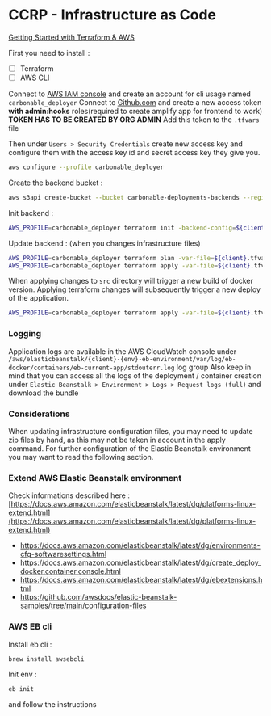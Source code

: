 # CCRP - Infrastructure as Code

[Getting Started with Terraform & AWS](https://registry.terraform.io/providers/hashicorp/aws/latest/docs)

First you need to install :

- [ ] Terraform
- [ ] AWS CLI

Connect to [AWS IAM console](https://us-east-1.console.aws.amazon.com/iam/home?region=eu-west-3#/home) and create an account for cli usage named `carbonable_deployer`
Connect to [Github.com](https://github.com/settings/tokens) and create a new access token **with admin:hooks** roles(required to create amplify app for frontend to work) **TOKEN HAS TO BE CREATED BY ORG ADMIN**
Add this token to the `.tfvars` file

Then under `Users > Security Credentials` create new access key and configure them with the access key id and secret access key they give you.

```bash
aws configure --profile carbonable_deployer
```

Create the backend bucket :

```bash
aws s3api create-bucket --bucket carbonable-deployments-backends --region eu-west-3  --profile carbonable_deployer
```

Init backend :

```bash
AWS_PROFILE=carbonable_deployer terraform init -backend-config=${client}.backend-config.tfvars
```

Update backend : (when you changes infrastructure files)

```bash
AWS_PROFILE=carbonable_deployer terraform plan -var-file=${client}.tfvars
AWS_PROFILE=carbonable_deployer terraform apply -var-file=${client}.tfvars
```

When applying changes to `src` directory will trigger a new build of docker version. Applying terraform changes will subsequently trigger a new deploy of the application.

```bash
AWS_PROFILE=carbonable_deployer terraform apply -var-file=${client}.tfvars
```

### Logging

Application logs are available in the AWS CloudWatch console under `/aws/elasticbeanstalk/{client}-{env}-eb-environment/var/log/eb-docker/containers/eb-current-app/stdouterr.log` log group
Also keep in mind that you can access all the logs of the deployment / container creation under `Elastic Beanstalk > Environment > Logs > Request logs (full)` and download the bundle

### Considerations

When updating infrastructure configuration files, you may need to update zip files by hand, as this may not be taken in account in the apply command.
For further configuration of the Elastic Beanstalk environment you may want to read the following section.

### Extend AWS Elastic Beanstalk environment

Check informations described here : [https://docs.aws.amazon.com/elasticbeanstalk/latest/dg/platforms-linux-extend.html](https://docs.aws.amazon.com/elasticbeanstalk/latest/dg/platforms-linux-extend.html)

- <https://docs.aws.amazon.com/elasticbeanstalk/latest/dg/environments-cfg-softwaresettings.html>
- <https://docs.aws.amazon.com/elasticbeanstalk/latest/dg/create_deploy_docker.container.console.html>
- <https://docs.aws.amazon.com/elasticbeanstalk/latest/dg/ebextensions.html>
- <https://github.com/awsdocs/elastic-beanstalk-samples/tree/main/configuration-files>

### AWS EB cli

Install eb cli :

```bash
brew install awsebcli
```

Init env :

```bash
eb init
```

and follow the instructions
